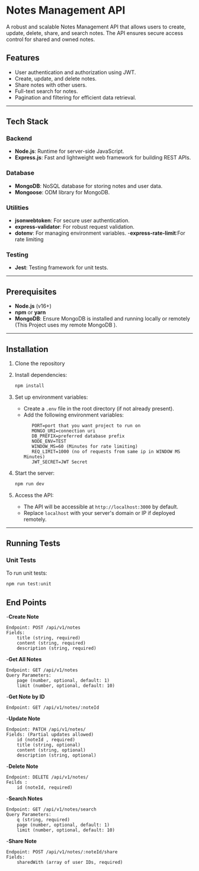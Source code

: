 # Notes Management API

A robust and scalable Notes Management API that allows users to create, update, delete, share, and search notes. The API ensures secure access control for shared and owned notes.

## Features
- User authentication and authorization using JWT.
- Create, update, and delete notes.
- Share notes with other users.
- Full-text search for notes.
- Pagination and filtering for efficient data retrieval.

---

## Tech Stack

### Backend
- **Node.js**: Runtime for server-side JavaScript.
- **Express.js**: Fast and lightweight web framework for building REST APIs.

### Database
- **MongoDB**: NoSQL database for storing notes and user data.
- **Mongoose**: ODM library for MongoDB.

### Utilities
- **jsonwebtoken**: For secure user authentication.
- **express-validator**: For robust request validation.
- **dotenv**: For managing environment variables.
-**express-rate-limit**:For rate limiting

### Testing
- **Jest**: Testing framework for unit tests.

---

## Prerequisites
- **Node.js** (v16+)
- **npm** or **yarn**
- **MongoDB**: Ensure MongoDB is installed and running locally or remotely (This Project uses my remote MongoDB ).

---

## Installation

1. Clone the repository

2. Install dependencies:
   ```bash
   npm install

3. Set up environment variables:
   - Create a `.env` file in the root directory (if not already present).
   - Add the following environment variables:
     ```
        PORT=port that you want project to run on 
        MONGO_URI=connection uri
        DB_PREFIX=preferred database prefix
        NODE_ENV=TEST
        WINDOW_MS=60 (Minutes for rate limiting)
        REQ_LIMIT=1000 (no of requests from same ip in WINDOW MS Minutes)
        JWT_SECRET=JWT Secret
     ```

4. Start the server:
   ```bash
   npm run dev
5. Access the API:
   - The API will be accessible at `http://localhost:3000` by default.
   - Replace `localhost` with your server's domain or IP if deployed remotely.

---

## Running Tests

### Unit Tests
To run unit tests:
```bash
npm run test:unit
```
## End Points 

-**Create Note**

    Endpoint: POST /api/v1/notes
    Fields:
        title (string, required)
        content (string, required)
        description (string, required)

-**Get All Notes**

    Endpoint: GET /api/v1/notes
    Query Parameters:
        page (number, optional, default: 1)
        limit (number, optional, default: 10)

-**Get Note by ID**

    Endpoint: GET /api/v1/notes/:noteId

-**Update Note**

    Endpoint: PATCH /api/v1/notes/
    Fields: (Partial updates allowed)
        id (noteId , required)
        title (string, optional)
        content (string, optional)
        description (string, optional)

-**Delete Note**

    Endpoint: DELETE /api/v1/notes/
    Feilds :
        id (noteId, required)

-**Search Notes**

    Endpoint: GET /api/v1/notes/search
    Query Parameters:
        q (string, required)
        page (number, optional, default: 1)
        limit (number, optional, default: 10)

-**Share Note**

    Endpoint: POST /api/v1/notes/:noteId/share
    Fields:
        sharedWith (array of user IDs, required)



